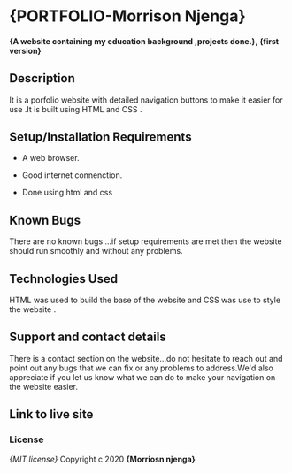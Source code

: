 
 # {PORTFOLIO-Morrison Njenga}
#### {A website containing my education background ,projects done.}, {first version}

## Description
It is a porfolio website with detailed navigation buttons to make it easier for use .It is built using HTML and CSS .
## Setup/Installation Requirements
* A web browser.

* Good internet connenction.

* Done using html and css
## Known Bugs
There are no known bugs ...if setup requirements are met then the website should run smoothly and without any problems.
## Technologies Used
HTML was used to build the base of the website and CSS was use to style the website .
## Support and contact details
There is a contact section on the website...do not hesitate to reach out and point out any bugs that we can fix or any problems to address.We'd also appreciate if you let us know what we can do to make your navigation on the website easier.

## Link to live site



### License
*{MIT license}*
Copyright c 2020 **{Morriosn njenga}**
